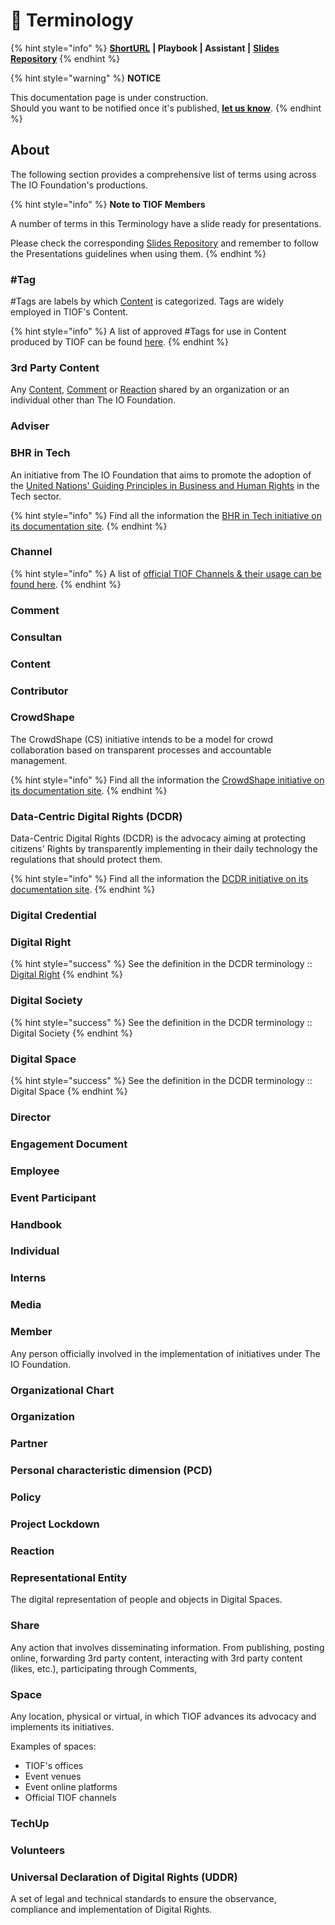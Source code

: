 # 📑 Terminology

{% hint style="info" %}
[**ShortURL**](https://tiof.click/TIOFTerminology) **| Playbook | Assistant |** [**Slides Repository**](https://tiof.click/TIOFSlidesRepo)
{% endhint %}

{% hint style="warning" %}
**NOTICE**

This documentation page is under construction.\
Should you want to be notified once it's published, [**let us know**](https://tiof.click/TIOFTarianUpdatesService).
{% endhint %}

## About

The following section provides a comprehensive list of terms using across The IO Foundation's productions.

{% hint style="info" %}
**Note to TIOF Members**

A number of terms in this Terminology have a slide ready for presentations.

Please check the corresponding [Slides Repository](https://tiof.click/TIOFSlidesRepo) and remember to follow the Presentations guidelines when using them.
{% endhint %}

### #Tag

\#Tags are labels by which [Content](terminology.md#content) is categorized. Tags are widely employed in TIOF's Content.

{% hint style="info" %}
A list of approved #Tags for use in Content produced by TIOF can be found [here](https://tiof.click/Tags).
{% endhint %}

### 3rd Party Content

Any [Content](terminology.md#content), [Comment](terminology.md#comment) or [Reaction](terminology.md#_lx909vczyqa8) shared by an organization or an individual other than The IO Foundation.

### Adviser

### **BHR in Tech**

An initiative from The IO Foundation that aims to promote the adoption of the [United Nations' Guiding Principles in Business and Human Rights](https://tiof.click/BITUNGP) in the Tech sector.

{% hint style="info" %}
Find all the information the [BHR in Tech initiative on its documentation site](https://tiof.click/BiTDocs).
{% endhint %}

### Channel

{% hint style="info" %}
A list of [official TIOF Channels & their usage can be found here](https://tiof.click/TIOFChannels).
{% endhint %}

### Comment

### Consultan

### Content

### Contributor

### CrowdShape

The CrowdShape (CS) initiative intends to be a model for crowd collaboration based on transparent processes and accountable management.

{% hint style="info" %}
Find all the information the [CrowdShape initiative on its documentation site](https://tiof.click/CSDocs).
{% endhint %}

### Data-Centric Digital Rights (DCDR)

Data-Centric Digital Rights (DCDR) is the advocacy aiming at protecting citizens' Rights by transparently implementing in their daily technology the regulations that should protect them.

{% hint style="info" %}
Find all the information the [DCDR initiative on its documentation site](https://tiof.click/DCDRDocs).
{% endhint %}

### Digital Credential

### Digital Right <a href="#ucc4bfe9jq5z" id="ucc4bfe9jq5z"></a>

{% hint style="success" %}
See the definition in the DCDR terminology :: [Digital Right](https://tiof.click/DCDRTerminology#digital-right-dr)
{% endhint %}

### Digital Society <a href="#tcy4cfguqqg8" id="tcy4cfguqqg8"></a>

{% hint style="success" %}
See the definition in the DCDR terminology :: Digital Society
{% endhint %}

### Digital Space

{% hint style="success" %}
See the definition in the DCDR terminology :: Digital Space
{% endhint %}

### Director

### Engagement Document

### Employee

### **Event Participant**

### Handbook

### Individual

### Interns

### **Media**

### Member

Any person officially involved in the implementation of initiatives under The IO Foundation.

### Organizational Chart

### Organization

### **Partner**

### Personal characteristic dimension (PCD)

### Policy

### Project Lockdown

### Reaction <a href="#lx909vczyqa8" id="lx909vczyqa8"></a>

### Representational Entity <a href="#lx909vczyqa8" id="lx909vczyqa8"></a>

The digital representation of people and objects in Digital Spaces.

### Share

Any action that involves disseminating information. From publishing, posting online, forwarding 3rd party content, interacting with 3rd party content (likes, etc.), participating through Comments,

###

### Space

Any location, physical or virtual, in which TIOF advances its advocacy and implements its initiatives.

Examples of spaces:

* TIOF's offices
* Event venues
* Event online platforms
* Official TIOF channels

### TechUp

### Volunteers

### Universal Declaration of Digital Rights (UDDR) <a href="#ghzu2gba7md3" id="ghzu2gba7md3"></a>

A set of legal and technical standards to ensure the observance, compliance and implementation of Digital Rights.

###

###
